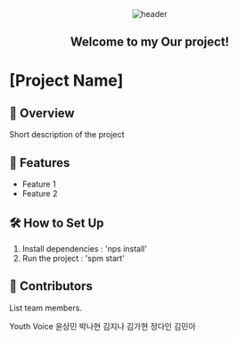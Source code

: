<div align="center">
  <img src="https://capsule-render.vercel.app/api?type=waving&color=0:8EC5FC,100:E0C3FC&height=200&section=header&text=Youth_voice&fontColor=ffffff&fontSize=60&animation=fadeIn&fontAlignY=40" alt="header">
</div>
<div align="center">
  <h2>Welcome to my Our project!</h2>
</div>

# [Project Name]
## 📌 Overview
Short description of the project

## 🚀 Features
- Feature 1
- Feature 2

## 🛠️ How to Set Up
  1. Install dependencies : 'nps install'
  2. Run the project : 'spm start'
 
 ## 👥 Contributors
  List team members.

  Youth Voice 윤상민 박나현 김지나 김가현 정다인 김민아

